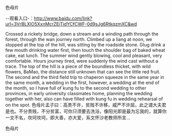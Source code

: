 色母片

--观看入口-：http://www.baidu.com/link?url=3VrBLXlO5XxnMcrZEiTidYCfCWF-0d9sJg6RtkqzmXC&wd

Crossed a rickety bridge, down a stream and a winding path through the forest, through the wan journey north.
Climbed up a liang at noon, we stopped at the top of the hill, was sitting by the roadside stone.
Glug drink a few mouth drinking water first, then touch the shoulder bag of baked wheat cake, eat lunch.
The summer wind gently blowing, cool and pleasant, very comfortable.
Hours journey tired, were suddenly the wind cast without a trace.
The top of the hill is a piece of the boundless thicket, with wild flowers, BaMao, the distance still unknown that can see the little red fruit.
The second and the third field trip to chaperon squeeze in the same year in the same month, a wedding in the first, however, a wedding at the end of the month, so I have full of kung fu to the second wedding to other provinces, in early university classmates home, planning the wedding together with her, also can have filled with kung fu in wedding rehearsal of on the spot.
色母片孟子曰：高贵不许，贫贱不许移，威严不许屈，此之谓大夫君是也。不分贵贱，不分贫富，可你只须要去洗浴，像阳光即是最为忘我的，就算你一文不名，坎坷坎坷，即大善，亦大爱，系文怀沙老教师所言...

色母片

